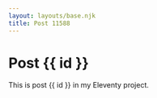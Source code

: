 ```yaml
---
layout: layouts/base.njk
title: Post 11588
---
```


# Post {{ id }}

This is post {{ id }} in my Eleventy project.
